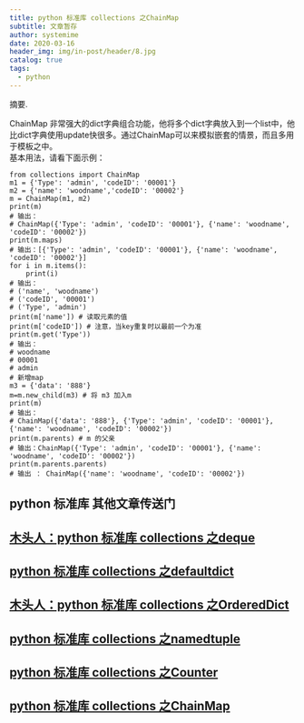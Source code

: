 ```yaml
---
title: python 标准库 collections 之ChainMap
subtitle: 文章暂存
author: systemime
date: 2020-03-16
header_img: img/in-post/header/8.jpg
catalog: true
tags:
  - python
---
```

摘要.

<!-- more -->
ChainMap 非常强大的dict字典组合功能，他将多个dict字典放入到一个list中，他比dict字典使用update快很多。通过ChainMap可以来模拟嵌套的情景，而且多用于模板之中。<br />基本用法，请看下面示例：
```
from collections import ChainMap
m1 = {'Type': 'admin', 'codeID': '00001'}
m2 = {'name': 'woodname','codeID': '00002'}
m = ChainMap(m1, m2)
print(m)
# 输出：
# ChainMap({'Type': 'admin', 'codeID': '00001'}, {'name': 'woodname', 'codeID': '00002'})
print(m.maps)
# 输出：[{'Type': 'admin', 'codeID': '00001'}, {'name': 'woodname', 'codeID': '00002'}]
for i in m.items():
    print(i)
# 输出：
# ('name', 'woodname')
# ('codeID', '00001')
# ('Type', 'admin')
print(m['name']) # 读取元素的值
print(m['codeID']) # 注意，当key重复时以最前一个为准
print(m.get('Type'))
# 输出：
# woodname
# 00001
# admin
# 新增map
m3 = {'data': '888'}
m=m.new_child(m3) # 将 m3 加入m
print(m)
# 输出：
# ChainMap({'data': '888'}, {'Type': 'admin', 'codeID': '00001'}, {'name': 'woodname', 'codeID': '00002'})
print(m.parents) # m 的父亲
# 输出：ChainMap({'Type': 'admin', 'codeID': '00001'}, {'name': 'woodname', 'codeID': '00002'})
print(m.parents.parents)
# 输出 ： ChainMap({'name': 'woodname', 'codeID': '00002'})
```


<a name="mQ4qT"></a>
## **python 标准库 其他文章传送门**
<a name="PFbXV"></a>
## [木头人：python 标准库 collections 之deque](https://zhuanlan.zhihu.com/p/46462831)
<a name="pxQvt"></a>
## [python 标准库 collections 之defaultdict](https://zhuanlan.zhihu.com/p/46476348)
<a name="5lHlO"></a>
## [木头人：python 标准库 collections 之OrderedDict](https://zhuanlan.zhihu.com/p/46497740)
<a name="oLrrl"></a>
## [python 标准库 collections 之namedtuple](https://zhuanlan.zhihu.com/p/46187444)
<a name="tgQjP"></a>
## [python 标准库 collections 之Counter](https://zhuanlan.zhihu.com/p/46509440)
<a name="2hYIm"></a>
## [python 标准库 collections 之ChainMap](https://zhuanlan.zhihu.com/p/48032365)

